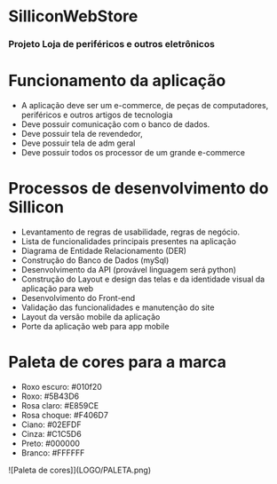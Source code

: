 # SilliconWebStore
### Projeto Loja de periféricos e outros eletrônicos

# Funcionamento da aplicação

- A aplicação deve ser um e-commerce, de peças de computadores, periféricos e outros artigos de tecnologia
- Deve possuir comunicação com o banco de dados.
- Deve possuir tela de revendedor,
- Deve possuir tela de adm geral
- Deve possuir todos os processor de um grande e-commerce

# Processos de  desenvolvimento do Sillicon

- Levantamento de regras de usabilidade, regras de negócio.
- Lista de funcionalidades principais presentes na aplicação
- Diagrama de Entidade Relacionamento (DER)
- Construção do Banco de Dados (mySql)
- Desenvolvimento da API (provável linguagem será python)
- Construção do Layout e design das telas e da identidade visual da aplicação para web
- Desenvolvimento do Front-end
- Validação das funcionalidades e manutenção do site
- Layout da versão mobile da aplicação
- Porte da aplicação web para app mobile

# Paleta de cores para a marca

- Roxo escuro: #010f20
- Roxo: #5B43D6
- Rosa claro: #E859CE
- Rosa choque: #F406D7
- Ciano: #02EFDF
- Cinza: #C1C5D6
- Preto: #000000
- Branco: #FFFFFF

![Paleta de cores]](LOGO/PALETA.png)